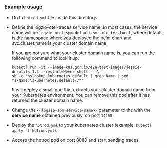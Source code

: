 ### Example usage

* Go to `hotrod.yml` file inside this directory.
* Define the logzio-otel-traces service name:
    In most cases, the service name will be `logzio-otel-spm.default.svc.cluster.local`, where default is the namespace where you deployed the helm chart and svc.cluster.name is your cluster domain name.

    If you are not sure what your cluster domain name is, you can run the following command to look it up:
    ```
    kubectl run -it --image=k8s.gcr.io/e2e-test-images/jessie-dnsutils:1.3 --restart=Never shell -- \
    sh -c 'nslookup kubernetes.default | grep Name | sed "s/Name:\skubernetes.default//"'
    ```
    It will deploy a small pod that extracts your cluster domain name from your Kubernetes environment. You can remove this pod after it has returned the cluster domain name.
* Change the `<<logzio-spm-service-name>>` parameter to the with the **service name** obtained previously. on port `14268`
* Deploy the `hotrod.yml` to your kubernetes cluster (example: `kubectl apply -f hotrod.yml`).
* Access the hotrod pod on port 8080 and start sending traces.
